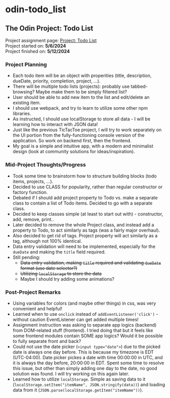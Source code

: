 # odin-todo_list
## The Odin Project: Todo List
Project assignment page: [Project: Todo List](https://www.theodinproject.com/lessons/node-path-javascript-todo-list)\
Project started on: **5/6/2024**\
Project finished on: **5/12/2024**

### Project Planning
- Each todo item will be an object with properities (title, description, dueDate, priority, completion, project, ...).
- There will be multiple todo lists (projects): probably use tabbed-browsing? Maybe make them to be simply filtered list?
- User should be able to add new item to the list and edit/delete an existing item.
- I should use webpack, and try to learn to utilize some other npm libraries.
- As instructed, I should use localStorage to store all data - I will be learning how to interact with JSON data!
- Just like the previous TicTacToe project, I will try to work separately on the UI portion from the fully-functioning console version of the application. So work on backend first, then the frontend.
- My goal is a simple and intuitive app, with a modern and minimalist design (look at community solutions for ideas/inspiration).

### Mid-Project Thoughts/Progress
- Took some time to brainstorm how to structure building blocks (todo items, projects, ...).
- Decided to use CLASS for popularity, rather than regular constructor or factory function.
- Debated if I should add project property to Todo vs. make a separate class to contain a list of Todo items. Decided to go with a separate class.
- Decided to keep classes simple (at least to start out with) - constructor, add, remove, print..
- Later decided to remove the whole Project class, and instead add a property to Todo, to act similarly as tags (was a fairly major overhaul).
- Also decided to get rid of tags. Project property will act similarly as a tag, although not 100% identical.
- Data entry validation will need to be implemented, especially for the `dueDate` and making the `title` field required.
- Still pending:
  - ~~Data entry validation, making `title` required and validating `dueDate` format (use date selector?)~~
  - ~~Utilizing `localStorage` to store the data~~
  - Maybe I should try adding some animations?

### Post-Project Remarks
- Using variables for colors (and maybe other things) in css, was very convenient and helpful!
- Learned when to use `onclick` instead of `addEventListener('click')` - without caution EventListener can get added multiple times!
- Assignment instruction was asking to separate app logics (backend) from DOM-related stuff (frontend). I tried doing that but it feels like some frontend modules contain SOME app logics? Would it be possible to fully separate front and back?
- Could not use the date picker (`<input type="date">`) due to the picked date is always one day before. This is because my timezone is EDT (UTC-04:00). Date picker pickes a date with time 00:00:00 in UTC, and it is always the day before, 20:00:00 in EDT. Spent some time to resolve this issue, but other than simply adding one day to the date, no good solution was found. I will try working on this again later.
- Learned how to utilize `localStorage`. Simple as saving data to it (`localStorage.setItem("itemName", JSON.stringify(data))`) and loading data from it (`JSON.parse(localStorage.getItem("itemName"))`).
